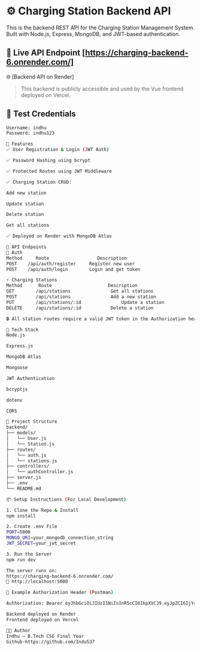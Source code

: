 # ⚙️ Charging Station Backend API

This is the backend REST API for the Charging Station Management System. Built with Node.js, Express, MongoDB, and JWT-based authentication.


## 🔗 Live API Endpoint [https://charging-backend-6.onrender.com/]
🌐 [Backend API on Render]
> This backend is publicly accessible and used by the Vue frontend deployed on Vercel.


## 🧪 Test Credentials

```bash
Username: indhu
Password: indhu123

📌 Features
✅ User Registration & Login (JWT Auth)

✅ Password Hashing using bcrypt

✅ Protected Routes using JWT Middleware

✅ Charging Station CRUD:

Add new station

Update station

Delete station

Get all stations

✅ Deployed on Render with MongoDB Atlas

🔐 API Endpoints
🔑 Auth
Method	   Route	              Description
POST	/api/auth/register	   Register new user
POST	/api/auth/login 	   Login and get token

⚡ Charging Stations
Method	    Route	                  Description
GET 	   /api/stations	           Get all stations
POST	   /api/stations	           Add a new station
PUT	       /api/stations/:id	           Update a station
DELETE	   /api/stations/:id	       Delete a station

🔒 All station routes require a valid JWT token in the Authorization header.

🔧 Tech Stack
Node.js

Express.js

MongoDB Atlas

Mongoose

JWT Authentication

bcryptjs

dotenv

CORS

📁 Project Structure
backend/
├── models/
│   └── User.js
│   └── Station.js
├── routes/
│   └── auth.js
│   └── stations.js
├── controllers/
│   └── authController.js
├── server.js
├── .env
└── README.md

📦 Setup Instructions (For Local Development)

1. Clone the Repo & Install
npm install

2. Create .env File
PORT=5000
MONGO_URI=your_mongodb_connection_string
JWT_SECRET=your_jwt_secret

3. Run the Server
npm run dev

The server runs on:
https://charging-backend-6.onrender.com/
📍 http://localhost:5000

🔐 Example Authorization Header (Postman)

Authorization: Bearer eyJhbGciOiJIUzI1NiIsInR5cCI6IkpXVCJ9.eyJpZCI6IjY4M2IyMTY1MjJhMzExZTUyNjJhY2JjZSIsImlhdCI6MTc0ODkxMTA4NCwiZXhwIjoxNzQ4OTk3NDg0fQ.vouMMO4_HbAb08FidXhmybQ0s0cjktLwoYcKOWpvu5k

Backend deployed on Render
Frontend deployed on Vercel

🧑‍💻 Author
Indhu – B.Tech CSE Final Year
Github-https://github.com/InduS37
